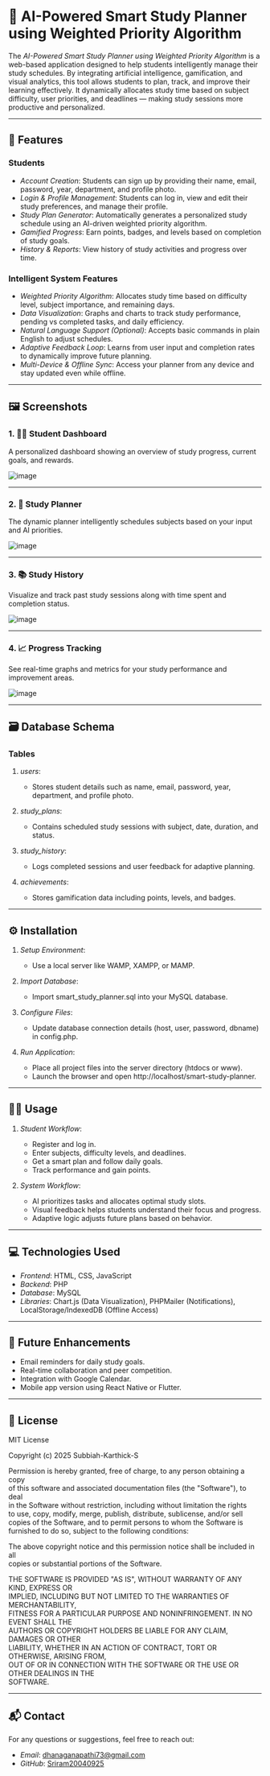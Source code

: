# 📘 AI-Powered Smart Study Planner using Weighted Priority Algorithm

The *AI-Powered Smart Study Planner using Weighted Priority Algorithm* is a web-based application designed to help students intelligently manage their study schedules. By integrating artificial intelligence, gamification, and visual analytics, this tool allows students to plan, track, and improve their learning effectively. It dynamically allocates study time based on subject difficulty, user priorities, and deadlines — making study sessions more productive and personalized.

---

## 🚀 Features

### Students
- *Account Creation*: Students can sign up by providing their name, email, password, year, department, and profile photo.
- *Login & Profile Management*: Students can log in, view and edit their study preferences, and manage their profile.
- *Study Plan Generator*: Automatically generates a personalized study schedule using an AI-driven weighted priority algorithm.
- *Gamified Progress*: Earn points, badges, and levels based on completion of study goals.
- *History & Reports*: View history of study activities and progress over time.

### Intelligent System Features
- *Weighted Priority Algorithm*: Allocates study time based on difficulty level, subject importance, and remaining days.
- *Data Visualization*: Graphs and charts to track study performance, pending vs completed tasks, and daily efficiency.
- *Natural Language Support (Optional)*: Accepts basic commands in plain English to adjust schedules.
- *Adaptive Feedback Loop*: Learns from user input and completion rates to dynamically improve future planning.
- *Multi-Device & Offline Sync*: Access your planner from any device and stay updated even while offline.

---

## 🖼 Screenshots

### 1. 🧑‍🎓 Student Dashboard
A personalized dashboard showing an overview of study progress, current goals, and rewards.

![image](https://github.com/user-attachments/assets/2fe5f131-c27a-41a1-8c35-16ff3bc87896)


---

### 2. 📅 Study Planner
The dynamic planner intelligently schedules subjects based on your input and AI priorities.

![image](https://github.com/user-attachments/assets/b60e3954-7f77-4d39-a9b9-a34cf33f052d)


---

### 3. 📚 Study History
Visualize and track past study sessions along with time spent and completion status.

![image](https://github.com/user-attachments/assets/6bae60e8-c389-4ed0-b22e-75baeac5d62c)


---

### 4. 📈 Progress Tracking
See real-time graphs and metrics for your study performance and improvement areas.

![image](https://github.com/user-attachments/assets/1421762c-1123-4da5-96bf-828777bf8d29)


---

## 🗃 Database Schema

### Tables
1. *users*:
   - Stores student details such as name, email, password, year, department, and profile photo.

2. *study_plans*:
   - Contains scheduled study sessions with subject, date, duration, and status.

3. *study_history*:
   - Logs completed sessions and user feedback for adaptive planning.

4. *achievements*:
   - Stores gamification data including points, levels, and badges.

---

## ⚙ Installation

1. *Setup Environment*:
   - Use a local server like WAMP, XAMPP, or MAMP.

2. *Import Database*:
   - Import smart_study_planner.sql into your MySQL database.

3. *Configure Files*:
   - Update database connection details (host, user, password, dbname) in config.php.

4. *Run Application*:
   - Place all project files into the server directory (htdocs or www).
   - Launch the browser and open http://localhost/smart-study-planner.

---

## 🧑‍💻 Usage

1. *Student Workflow*:
   - Register and log in.
   - Enter subjects, difficulty levels, and deadlines.
   - Get a smart plan and follow daily goals.
   - Track performance and gain points.

2. *System Workflow*:
   - AI prioritizes tasks and allocates optimal study slots.
   - Visual feedback helps students understand their focus and progress.
   - Adaptive logic adjusts future plans based on behavior.

---

## 💻 Technologies Used

- *Frontend*: HTML, CSS, JavaScript
- *Backend*: PHP
- *Database*: MySQL
- *Libraries*: Chart.js (Data Visualization), PHPMailer (Notifications), LocalStorage/IndexedDB (Offline Access)

---

## 🔮 Future Enhancements

- Email reminders for daily study goals.
- Real-time collaboration and peer competition.
- Integration with Google Calendar.
- Mobile app version using React Native or Flutter.

---

## 📜 License

MIT License

Copyright (c) 2025 Subbiah-Karthick-S

Permission is hereby granted, free of charge, to any person obtaining a copy  
of this software and associated documentation files (the "Software"), to deal  
in the Software without restriction, including without limitation the rights  
to use, copy, modify, merge, publish, distribute, sublicense, and/or sell  
copies of the Software, and to permit persons to whom the Software is  
furnished to do so, subject to the following conditions:

The above copyright notice and this permission notice shall be included in all  
copies or substantial portions of the Software.

THE SOFTWARE IS PROVIDED "AS IS", WITHOUT WARRANTY OF ANY KIND, EXPRESS OR  
IMPLIED, INCLUDING BUT NOT LIMITED TO THE WARRANTIES OF MERCHANTABILITY,  
FITNESS FOR A PARTICULAR PURPOSE AND NONINFRINGEMENT. IN NO EVENT SHALL THE  
AUTHORS OR COPYRIGHT HOLDERS BE LIABLE FOR ANY CLAIM, DAMAGES OR OTHER  
LIABILITY, WHETHER IN AN ACTION OF CONTRACT, TORT OR OTHERWISE, ARISING FROM,  
OUT OF OR IN CONNECTION WITH THE SOFTWARE OR THE USE OR OTHER DEALINGS IN THE  
SOFTWARE.

---

## 📬 Contact

For any questions or suggestions, feel free to reach out:

- *Email*: [dhanaganapathi73@gmail.com](mailto:dhanaganapathi73@gmail.com)  
- *GitHub*: [Sriram20040925](https://github.com/Sriram20040925)
